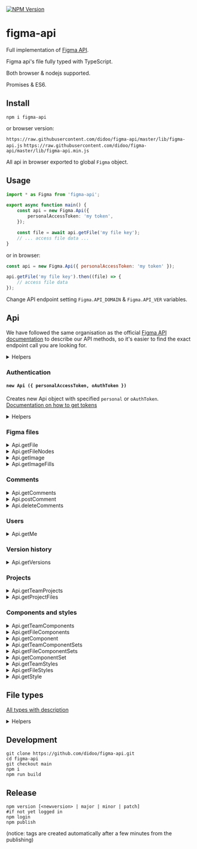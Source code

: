 [![NPM Version](https://badge.fury.io/js/figma-api.svg?style=flat)](https://www.npmjs.com/package/figma-api)

# figma-api

Full implementation of [Figma API](https://www.figma.com/developers/docs).

Figma api's file fully typed with TypeScript.

Both browser & nodejs supported.

Promises & ES6.

## Install

`npm i figma-api`

or browser version:

`https://raw.githubusercontent.com/didoo/figma-api/master/lib/figma-api.js`
`https://raw.githubusercontent.com/didoo/figma-api/master/lib/figma-api.min.js`

All api in browser exported to global `Figma` object.

## Usage

```ts
import * as Figma from 'figma-api';

export async function main() {
    const api = new Figma.Api({
        personalAccessToken: 'my token',
    });

    const file = await api.getFile('my file key');
    // ... access file data ...
}
```

or in browser:

```js
const api = new Figma.Api({ personalAccessToken: 'my token' });

api.getFile('my file key').then((file) => {
    // access file data
});
```

Change API endpoint setting `Figma.API_DOMAIN` & `Figma.API_VER` variables.

## Api

We have followed the same organisation as the official [Figma API documentation](https://www.figma.com/developers/api) to describe our API methods, so it's easier to find the exact endpoint call you are looking for.

<details>
<summary>
Helpers
</summary>

`Api.appendHeaders(headers: {}): void`
Populate headers with auth.

`Api.request<T>(url, opts): Promise<T>`
Make request with auth headers.
</details>

### Authentication

#### `new Api ({ personalAccessToken, oAuthToken })`

Creates new Api object with specified `personal` or `oAuthToken`.
[Documentation on how to get tokens](https://www.figma.com/developers/api#authentication)

<details>
<summary>
Helpers
</summary>

```ts
function oAuthLink(
    client_id: string,
    redirect_uri: string,
    scope: 'file_read',
    state: string,
    response_type: 'code',
): string;
```
Returns link for OAuth auth flow.
User should open this link, allow access and he will be redirected to `redirect_uri?code=<code>`.
Then you should use `oAuthToken` method to get `access token`.

```ts
function oAuthToken(
    client_id: string,
    client_secret: string,
    redirect_uri: string,
    code: string,
    grant_type: 'authorization_code',
): Promise<{
    access_token: string,
    refresh_token: string,
    expires_in: number,
}>
```
Returns `access token` info from oauth code (see `oAuthLink` method).
</details>


### Figma files

<details>
<summary>
Api.getFile
</summary>

```ts
Api.getFile(fileKey, opts?: { version?, ids?, depth?, geometry?, plugin_data?: string, branch_data?: boolean })
```
[Require file data](https://www.figma.com/developers/api#get-files-endpoint) with specified version.
</details>

<details>
<summary>
Api.getFileNodes
</summary>

```ts
Api.getFileNodes(fileKey, ids, opts?: { version?, depth?, geometry?, plugin_data? })
```
[Require file nodes data](https://www.figma.com/developers/api#get-file-nodes-endpoint) with specified version.
</details>

<details>
<summary>
Api.getImage
</summary>

```ts
Api.getImage(fileKey, opts?: { ids, scale, format, svg_include_id?, svg_simplify_stroke?, use_absolute_bounds?, version?: string })
```
[Renders images](https://www.figma.com/developers/api#get-images-endpoint) from a file.
</details>

<details>
<summary>
Api.getImageFills
</summary>

```ts
Api.getImageFills(fileKey)
```

[Returns download links for all images present in image fills in a document.](https://www.figma.com/developers/api#get-image-fills-endpoint)
</details>

### Comments

<details>
<summary>
Api.getComments
</summary>

```ts
Api.getComments(fileKey)
```
[List of comments](https://www.figma.com/developers/api#get-comments-endpoint) left on the file.
</details>

<details>
<summary>
Api.postComment
</summary>

```ts
Api.postComment(fileKey, message, client_meta, comment_id?)
```
[Posts a new comment on the file](https://www.figma.com/developers/api#post-comments-endpoint).
</details>

<details>
<summary>
Api.deleteComments
</summary>

```ts
Api.deleteComment(fileKey, comment_id)
```
[Deletes a specific comment](https://www.figma.com/developers/api#delete-comments-endpoint). Only the person who made the comment is allowed to delete it.
</details>

### Users

<details>
<summary>
Api.getMe
</summary>

```ts
Api.getMe()
```
[You can use the Users Endpoint](https://www.figma.com/developers/api#users-endpoints) to access information regarding the currently authenticated User. When using OAuth 2, the User in question must be authenticated through the Figma API to access their information.
</details>

### Version history

<details>
<summary>
Api.getVersions
</summary>

```ts
Api.getVersions(fileKey)
```
A [list of the version](https://www.figma.com/developers/api#get-file-versions-endpoint) history of a file. The version history consists of versions, manually-saved additions to the version history of a file.
If the account is not on a paid team, version history is limited to the past 30 days. Note that version history will not include autosaved versions.
</details>

### Projects

<details>
<summary>
Api.getTeamProjects
</summary>

```ts
Api.getTeamProjects(team_id)
```
[Lists the projects](https://www.figma.com/developers/api#get-team-projects-endpoint) for a specified team. Note that this will only return projects visible to the authenticated user or owner of the developer token. Note: it is not currently possible to programmatically obtain the team id of a user just from a token. To obtain a team id, navigate to a team page of a team you are a part of. The team id will be present in the URL after the word team and before your team name.
</details>

<details>
<summary>
Api.getProjectFiles
</summary>

```ts
Api.getProjectFiles(project_id, opts?: { branch_data?: boolean })
```
[List the files](https://www.figma.com/developers/api#get-project-files-endpoint) in a given project.
</details>

### Components and styles

<details>
<summary>
Api.getTeamComponents
</summary>

```ts
Api.getTeamComponents(team_id, opts?: { page_size?, after?, before? })
```

[Get a paginated list of published components](https://www.figma.com/developers/api#get-team-components-endpoint) within a team library.
</details>

<details>
<summary>
Api.getFileComponents
</summary>

```ts
Api.getFileComponents(fileKey)
```

[Get a list of published components](https://www.figma.com/developers/api#get-file-components-endpoint) within a file library.
</details>

<details>
<summary>
Api.getComponent
</summary>

```ts
Api.getComponent(key)
```

[Get metadata on a component by key.](https://www.figma.com/developers/api#get-component-endpoint)
</details>

<details>
<summary>
Api.getTeamComponentSets
</summary>

```ts
Api.getTeamComponentSets(team_id, opts?: { page_size?, after?, before? })
```

[Get a paginated list of published component_sets](https://www.figma.com/developers/api#get-team-component-sets-endpoint) within a team library.
</details>

<details>
<summary>
Api.getFileComponentSets
</summary>

```ts
Api.getFileComponentSets(file_key)
```

[Get a list of published component_sets](https://www.figma.com/developers/api#get-file-component-sets-endpoint) within a file library.
</details>

<details>
<summary>
Api.getComponentSet
</summary>

```ts
Api.getComponentSet(key)
```

[Get metadata on a component_set by key.](https://www.figma.com/developers/api#get-component-sets-endpoint)
</details>

<details>
<summary>
Api.getTeamStyles
</summary>

```ts
Api.getTeamStyles(team_id, opts?: { page_size?, after?, before? })
```

[Get a paginated list of published styles](https://www.figma.com/developers/api#get-team-styles-endpoint) within a team library.
</details>

<details>
<summary>
Api.getFileStyles
</summary>

```ts
Api.getFileStyles(file_key)
```

[Get a list of published styles](https://www.figma.com/developers/api#get-file-styles-endpoint) within a file library.
</details>

<details>
<summary>
Api.getStyle
</summary>

```ts
Api.getStyle(key)
```

[Get metadata on a style by key.](https://www.figma.com/developers/api#get-style-endpoint)

</details>

## File types

[All types with description](src/ast-types.ts)

<details>
<summary>
Helpers
</summary>

```ts
isEffectShadow(effect: Effect): effect is EffectShadow;
```
Check if effect is one of shadow effects.

```ts
isEffectBlur(effect: Effect): effect is EffectBlur;
```
Check if effect is one of blur effects.

```ts
isPaintSolid(paint: Paint): paint is PaintSolid;
isPaintGradient(paint: Paint): paint is PaintGradient;
isPaintImage(paint: Paint): paint is PaintImage;
```
Check if paint is one of pain types.

```ts
isNodeType<NodeType>(node: Node): node is type of NodeType;
```
Check if node is type of specified node.

</details>

## Development

```
git clone https://github.com/didoo/figma-api.git
cd figma-api
git checkout main
npm i
npm run build
```

## Release

```
npm version [<newversion> | major | minor | patch]
#if not yet logged in
npm login
npm publish
```

(notice: tags are created automatically after a few minutes from the publishing)
